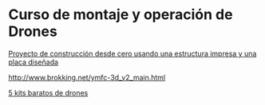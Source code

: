 # Curso de montaje y operación de Drones

[Proyecto de construcción desde cero usando una estructura impresa y una placa diseñada](https://www.instructables.com/id/Arduino-Drone-Quadcopter-3D-Printed/)

http://www.brokking.net/ymfc-3d_v2_main.html


[5 kits baratos de drones](https://makezine.com/2017/05/10/5-quadcopter-kits/)

